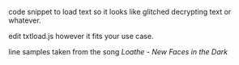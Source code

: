 code snippet to load text so it looks like glitched decrypting text or whatever.

edit txtload.js however it fits your use case.

line samples taken from the song *Loathe - New Faces in the Dark*